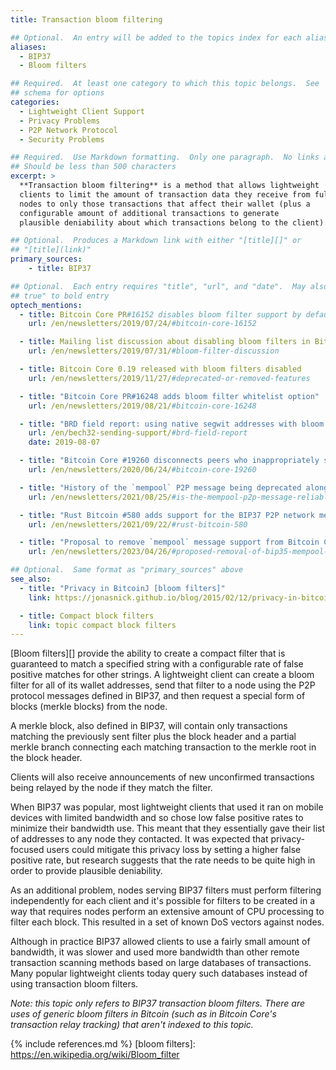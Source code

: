 ```yaml
---
title: Transaction bloom filtering

## Optional.  An entry will be added to the topics index for each alias
aliases:
  - BIP37
  - Bloom filters

## Required.  At least one category to which this topic belongs.  See
## schema for options
categories:
  - Lightweight Client Support
  - Privacy Problems
  - P2P Network Protocol
  - Security Problems

## Required.  Use Markdown formatting.  Only one paragraph.  No links allowed.
## Should be less than 500 characters
excerpt: >
  **Transaction bloom filtering** is a method that allows lightweight
  clients to limit the amount of transaction data they receive from full
  nodes to only those transactions that affect their wallet (plus a
  configurable amount of additional transactions to generate
  plausible deniability about which transactions belong to the client).

## Optional.  Produces a Markdown link with either "[title][]" or
## "[title](link)"
primary_sources:
    - title: BIP37

## Optional.  Each entry requires "title", "url", and "date".  May also use "feature:
## true" to bold entry
optech_mentions:
  - title: Bitcoin Core PR#16152 disables bloom filter support by default
    url: /en/newsletters/2019/07/24/#bitcoin-core-16152

  - title: Mailing list discussion about disabling bloom filters in Bitcoin Core
    url: /en/newsletters/2019/07/31/#bloom-filter-discussion

  - title: Bitcoin Core 0.19 released with bloom filters disabled
    url: /en/newsletters/2019/11/27/#deprecated-or-removed-features

  - title: "Bitcoin Core PR#16248 adds bloom filter whitelist option"
    url: /en/newsletters/2019/08/21/#bitcoin-core-16248

  - title: "BRD field report: using native segwit addresses with bloom filters"
    url: /en/bech32-sending-support/#brd-field-report
    date: 2019-08-07

  - title: "Bitcoin Core #19260 disconnects peers who inappropriately send filterclear"
    url: /en/newsletters/2020/06/24/#bitcoin-core-19260

  - title: "History of the `mempool` P2P message being deprecated along with BIP37 bloom filters"
    url: /en/newsletters/2021/08/25/#is-the-mempool-p2p-message-reliable

  - title: "Rust Bitcoin #580 adds support for the BIP37 P2P network messages"
    url: /en/newsletters/2021/09/22/#rust-bitcoin-580

  - title: "Proposal to remove `mempool` message support from Bitcoin Core, possibly along with bloom filters"
    url: /en/newsletters/2023/04/26/#proposed-removal-of-bip35-mempool-p2p-message

## Optional.  Same format as "primary_sources" above
see_also:
  - title: "Privacy in BitcoinJ [bloom filters]"
    link: https://jonasnick.github.io/blog/2015/02/12/privacy-in-bitcoinj/

  - title: Compact block filters
    link: topic compact block filters
---
```

[Bloom filters][] provide the ability to create a compact filter that
is guaranteed to match a specified string with a configurable rate of
false positive matches for other strings.  A lightweight client can
create a bloom filter for all of its wallet addresses, send that
filter to a node using the P2P protocol messages defined in BIP37, and
then request a special form of blocks (merkle blocks) from the node.

A merkle block, also defined in BIP37, will contain only transactions
matching the previously sent filter plus the block header and a
partial merkle branch connecting each matching transaction to the
merkle root in the block header.

Clients will also receive announcements of new unconfirmed transactions being
relayed by the node if they match the filter.

When BIP37 was popular, most lightweight clients that used it ran on
mobile devices with limited bandwidth and so chose low false positive
rates to minimize their bandwidth use.  This meant that they
essentially gave their list of addresses to any node they contacted.
It was expected that privacy-focused users could mitigate this privacy
loss by setting a higher false positive rate, but research suggests
that the rate needs to be quite high in order to provide plausible
deniability.

As an additional problem, nodes serving BIP37 filters must perform
filtering independently for each client and it's possible for filters to be created
in a way that requires nodes perform an extensive amount of CPU processing to
filter each block.  This resulted in a set of known DoS vectors
against nodes.

Although in practice BIP37 allowed clients to use a fairly small
amount of bandwidth, it was slower and used more bandwidth than other
remote transaction scanning methods based on large databases of
transactions.  Many popular lightweight clients today query such
databases instead of using transaction bloom filters.

*Note: this topic only refers to BIP37 transaction bloom filters.  There
are uses of generic bloom filters in Bitcoin (such as in Bitcoin Core's
transaction relay tracking) that aren't indexed to this topic.*

{% include references.md %}
[bloom filters]: https://en.wikipedia.org/wiki/Bloom_filter
